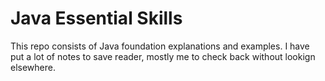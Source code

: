 # Java Essential Skills

This repo consists of Java foundation explanations and examples. I have put a lot of notes to save reader, mostly me to check back without lookign elsewhere.